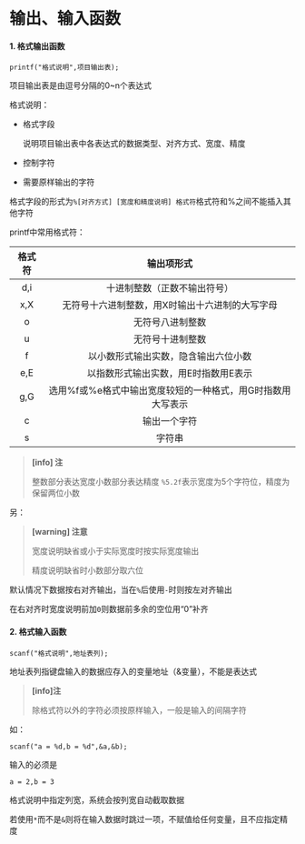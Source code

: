# 输出、输入函数

#### 1. 格式输出函数

`printf("格式说明",项目输出表);`

项目输出表是由逗号分隔的0~n个表达式

格式说明：

* 格式字段

  说明项目输出表中各表达式的数据类型、对齐方式、宽度、精度

* 控制字符

* 需要原样输出的字符

格式字段的形式为`%[对齐方式] [宽度和精度说明] 格式符`格式符和%之间不能插入其他字符

printf中常用格式符：

| 格式符 |                         输出项形式                          |
| :----: | :---------------------------------------------------------: |
|  d,i   |                十进制整数（正数不输出符号）                 |
|  x,X   |       无符号十六进制整数，用X时输出十六进制的大写字母       |
|   o    |                      无符号八进制整数                       |
|   u    |                      无符号十进制整数                       |
|   f    |            以小数形式输出实数，隐含输出六位小数             |
|  e,E   |            以指数形式输出实数，用E时指数用E表示             |
|  g,G   | 选用%f或%e格式中输出宽度较短的一种格式，用G时指数用大写表示 |
|   c    |                        输出一个字符                         |
|   s    |                           字符串                            |

>**[info] 注**
>
>整数部分表达宽度小数部分表达精度
>`%5.2f`表示宽度为5个字符位，精度为保留两位小数

另：

>**[warning] 注意**
>
>宽度说明缺省或小于实际宽度时按实际宽度输出
>
>精度说明缺省时小数部分取六位

默认情况下数据按右对齐输出，当在`%`后使用`-`时则按左对齐输出

在右对齐时宽度说明前加`0`则数据前多余的空位用“0”补齐

#### 2. 格式输入函数

`scanf("格式说明",地址表列);`

地址表列指键盘输入的数据应存入的变量地址（&变量），不能是表达式

> **[info]注**
>
> 除格式符以外的字符必须按原样输入，一般是输入的间隔字符

如：

`scanf("a = %d,b = %d",&a,&b);`

输入的必须是

`a = 2,b = 3`

格式说明中指定列宽，系统会按列宽自动截取数据

若使用`*`而不是`&`则将在输入数据时跳过一项，不赋值给任何变量，且不应指定精度